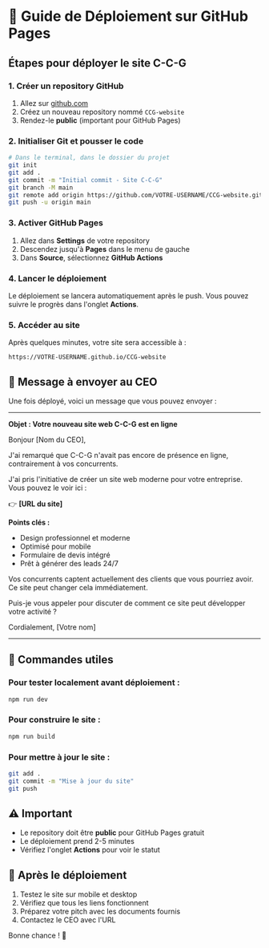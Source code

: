 # 🚀 Guide de Déploiement sur GitHub Pages

## Étapes pour déployer le site C-C-G

### 1. Créer un repository GitHub
1. Allez sur [github.com](https://github.com)
2. Créez un nouveau repository nommé `CCG-website`
3. Rendez-le **public** (important pour GitHub Pages)

### 2. Initialiser Git et pousser le code
```bash
# Dans le terminal, dans le dossier du projet
git init
git add .
git commit -m "Initial commit - Site C-C-G"
git branch -M main
git remote add origin https://github.com/VOTRE-USERNAME/CCG-website.git
git push -u origin main
```

### 3. Activer GitHub Pages
1. Allez dans **Settings** de votre repository
2. Descendez jusqu'à **Pages** dans le menu de gauche
3. Dans **Source**, sélectionnez **GitHub Actions**

### 4. Lancer le déploiement
Le déploiement se lancera automatiquement après le push. Vous pouvez suivre le progrès dans l'onglet **Actions**.

### 5. Accéder au site
Après quelques minutes, votre site sera accessible à :
```
https://VOTRE-USERNAME.github.io/CCG-website
```

## 📧 Message à envoyer au CEO

Une fois déployé, voici un message que vous pouvez envoyer :

---

**Objet : Votre nouveau site web C-C-G est en ligne**

Bonjour [Nom du CEO],

J'ai remarqué que C-C-G n'avait pas encore de présence en ligne, contrairement à vos concurrents. 

J'ai pris l'initiative de créer un site web moderne pour votre entreprise. Vous pouvez le voir ici :

👉 **[URL du site]**

**Points clés :**
- Design professionnel et moderne
- Optimisé pour mobile
- Formulaire de devis intégré
- Prêt à générer des leads 24/7

Vos concurrents captent actuellement des clients que vous pourriez avoir. Ce site peut changer cela immédiatement.

Puis-je vous appeler pour discuter de comment ce site peut développer votre activité ?

Cordialement,
[Votre nom]

---

## 🔧 Commandes utiles

### Pour tester localement avant déploiement :
```bash
npm run dev
```

### Pour construire le site :
```bash
npm run build
```

### Pour mettre à jour le site :
```bash
git add .
git commit -m "Mise à jour du site"
git push
```

## ⚠️ Important
- Le repository doit être **public** pour GitHub Pages gratuit
- Le déploiement prend 2-5 minutes
- Vérifiez l'onglet **Actions** pour voir le statut

## 🎯 Après le déploiement
1. Testez le site sur mobile et desktop
2. Vérifiez que tous les liens fonctionnent
3. Préparez votre pitch avec les documents fournis
4. Contactez le CEO avec l'URL

Bonne chance ! 🚀